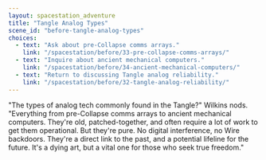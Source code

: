 ```yaml
---
layout: spacestation_adventure
title: "Tangle Analog Types"
scene_id: "before-tangle-analog-types"
choices:
  - text: "Ask about pre-Collapse comms arrays."
    link: "/spacestation/before/33-pre-collapse-comms-arrays/"
  - text: "Inquire about ancient mechanical computers."
    link: "/spacestation/before/34-ancient-mechanical-computers/"
  - text: "Return to discussing Tangle analog reliability."
    link: "/spacestation/before/32-tangle-analog-reliability/"
---
```


"The types of analog tech commonly found in the Tangle?" Wilkins nods. "Everything from pre-Collapse comms arrays to ancient mechanical computers. They're old, patched-together, and often require a lot of work to get them operational. But they're pure. No digital interference, no Wire backdoors. They're a direct link to the past, and a potential lifeline for the future. It's a dying art, but a vital one for those who seek true freedom."
